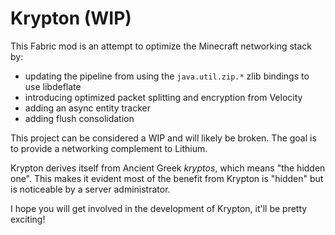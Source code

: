 # Krypton (WIP)

This Fabric mod is an attempt to optimize the Minecraft networking stack by:

* updating the pipeline from using the `java.util.zip.*` zlib bindings to use libdeflate
* introducing optimized packet splitting and encryption from Velocity
* adding an async entity tracker
* adding flush consolidation

This project can be considered a WIP and will likely be broken. The goal is to provide a
networking complement to Lithium.

Krypton derives itself from Ancient Greek _kryptos_, which means "the hidden one". This makes
it evident most of the benefit from Krypton is "hidden" but is noticeable by a server administrator.

I hope you will get involved in the development of Krypton, it'll be pretty exciting!
